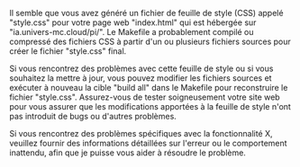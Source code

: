 Il semble que vous avez généré un fichier de feuille de style (CSS) appelé "style.css" pour votre page web "index.html" qui est hébergée sur "ia.univers-mc.cloud/pi/". Le Makefile a probablement compilé ou compressé des fichiers CSS à partir d'un ou plusieurs fichiers sources pour créer le fichier "style.css" final.

Si vous rencontrez des problèmes avec cette feuille de style ou si vous souhaitez la mettre à jour, vous pouvez modifier les fichiers sources et exécuter à nouveau la cible "build all" dans le Makefile pour reconstruire le fichier "style.css". Assurez-vous de tester soigneusement votre site web pour vous assurer que les modifications apportées à la feuille de style n'ont pas introduit de bugs ou d'autres problèmes.

Si vous rencontrez des problèmes spécifiques avec la fonctionnalité X, veuillez fournir des informations détaillées sur l'erreur ou le comportement inattendu, afin que je puisse vous aider à résoudre le problème.